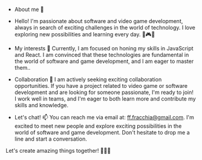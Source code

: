 - About me 👀
- Hello! I'm passionate about software and video game development, always in search of exciting challenges in the world of technology. I love exploring new possibilities and learning every day. 🚀🎮💡


- My interests 🌱
Currently, I am focused on honing my skills in JavaScript and React. I am convinced that these technologies are fundamental in the world of software and game development, and I am eager to master them..


- Collaboration 💞
I am actively seeking exciting collaboration opportunities. If you have a project related to video game or software development and are looking for someone passionate, I'm ready to join! I work well in teams, and I'm eager to both learn more and contribute my skills and knowledge.


- Let's chat! 📫
You can reach me via email at: ff.fracchia@gmail.com. I'm excited to meet new people and explore exciting possibilities in the world of software and game development. Don't hesitate to drop me a line and start a conversation.

Let's create amazing things together! 👾🚀🌟





<!---
Fede-Fracchia/Fede-Fracchia is a ✨ special ✨ repository because its `README.md` (this file) appears on your GitHub profile.
You can click the Preview link to take a look at your changes.
--->
